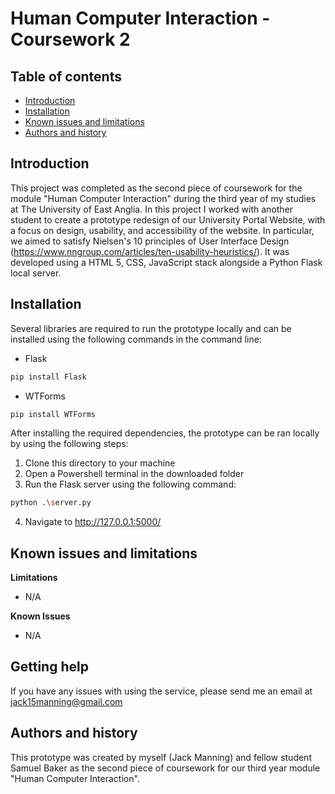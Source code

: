 # Human Computer Interaction - Coursework 2

Table of contents
-----------------

* [Introduction](#introduction)
* [Installation](#installation)
* [Known issues and limitations](#known-issues-and-limitations)
* [Authors and history](#authors-and-history)


Introduction
------------
This project was completed as the second piece of coursework for the module "Human Computer Interaction" during the third year of my studies at The University of East Anglia. In this project I worked with another student to create a prototype redesign of our University Portal Website, with a focus on design, usability, and accessibility of the website. In particular, we aimed to satisfy Nielsen's 10 principles of User Interface Design (https://www.nngroup.com/articles/ten-usability-heuristics/). It was developed using a HTML 5, CSS, JavaScript stack alongside a Python Flask local server. 


Installation
------------

Several libraries are required to run the prototype locally and can be installed using the following commands in the command line:

* Flask
```bash
pip install Flask
```
* WTForms
```bash
pip install WTForms
```

After installing the required dependencies, the prototype can be ran locally by using the following steps:
1. Clone this directory to your machine
2. Open a Powershell terminal in the downloaded folder
3. Run the Flask server using the following command:
```bash
python .\server.py
```
4. Navigate to http://127.0.0.1:5000/


Known issues and limitations
----------------------------

**Limitations**
* N/A

**Known Issues**
* N/A


Getting help
------------

If you have any issues with using the service, please send me an email at jack15manning@gmail.com


Authors and history
---------------------------

This prototype was created by myself (Jack Manning) and fellow student Samuel Baker as the second piece of coursework for our third year module "Human Computer Interaction".
